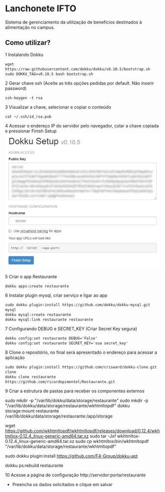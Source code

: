# Lanchonete IFTO

Sistema de gerenciamento da utilização de beneficios destinados à alimentação no campus.


## Como utilizar?
1 Instalando Dokku
```console
wget https://raw.githubusercontent.com/dokku/dokku/v0.10.5/bootstrap.sh
sudo DOKKU_TAG=v0.10.5 bash bootstrap.sh
```

2 Gerar chave ssh (Aceite as três opções pedidas por default. Não inserir password)
```console
ssh-keygen -t rsa
```

3 Visualizar a chave, selecionar e copiar o conteúdo
```console
cat ~/.ssh/id_rsa.pub
```

4 Acessar o endereço IP do servidor pelo navegador, colar a chave copiada e pressionar Finish Setup
![Print1](contrib/dokkuprint1.png)

5 Criar o app Restaurante
```console
dokku apps:create restaurante
```

6 Instalar plugin mysql, criar serviço e ligar ao app
```console
sudo dokku plugin:install https://github.com/dokku/dokku-mysql.git mysql
dokku mysql:create restaurante
dokku mysql:link restaurante restaurante
```

7 Configurando DEBUG e SECRET_KEY (Criar Secret Key segura)
```console
dokku config:set restaurante DEBUG='False'
dokku config:set restaurante SECRET_KEY='sua secret_key'
```

8 Clone o repositório, no final será apresentado o endereço para acessar a aplicação
```console
sudo dokku plugin:install https://github.com/crisward/dokku-clone.git clone
dokku clone restaurante https://github.com/ricardopimentel/Restaurante.git
```

9 Criar a estrutura de pastas para receber os componentes externos

sudo mkdir -p  "/var/lib/dokku/data/storage/restaurante"
sudo mkdir -p  "/var/lib/dokku/data/storage/restaurante/wkhtmltopdf"
dokku storage:mount restaurante /var/lib/dokku/data/storage/restaurante:/app/storage

wget https://github.com/wkhtmltopdf/wkhtmltopdf/releases/download/0.12.4/wkhtmltox-0.12.4_linux-generic-amd64.tar.xz
sudo tar -Jxf wkhtmltox-0.12.4_linux-generic-amd64.tar.xz
sudo cp wkhtmltox/bin/wkhtmltopdf "/var/lib/dokku/data/storage/restaurante/wkhtmltopdf"

sudo dokku plugin:install https://github.com/F4-Group/dokku-apt

dokku ps:rebuild restaurante

10 Acesse a página de configuração http://servidor:porta/restaurante

- Preencha os dados solicitados e clique em salvar